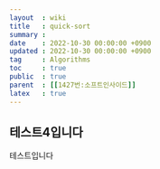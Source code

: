 ```yaml
---
layout  : wiki
title   : quick-sort
summary :
date    : 2022-10-30 00:00:00 +0900
updated : 2022-10-30 00:00:00 +0900
tag     : Algorithms 
toc     : true
public  : true
parent  : [[1427번:소프트인사이드]]
latex   : true
---
```



## 테스트4입니다

테스트입니다
